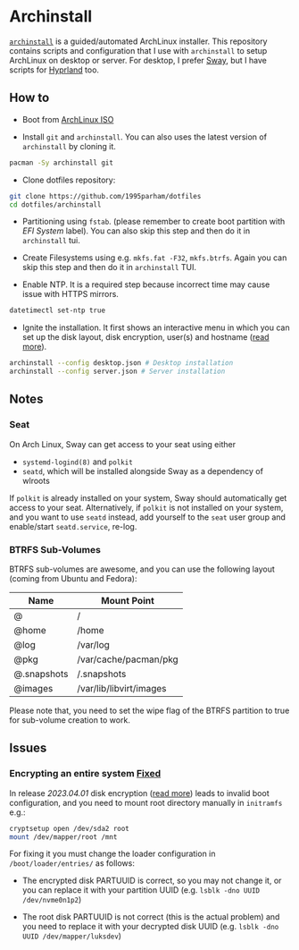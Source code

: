 # Archinstall

[`archinstall`](https://github.com/archlinux/archinstall) is a guided/automated ArchLinux installer.
This repository contains scripts and configuration that I use with `archinstall` to setup ArchLinux on desktop or
server.
For desktop, I prefer [Sway](https://wiki.archlinux.org/title/Sway), but I have scripts for
[Hyprland](https://github.com/hyprwm) too.

## How to

- Boot from [ArchLinux ISO](https://archlinux.org/download/)

- Install `git` and `archinstall`. You can also uses the latest version of `archinstall`
  by cloning it.

```bash
pacman -Sy archinstall git
```

- Clone dotfiles repository:

```bash
git clone https://github.com/1995parham/dotfiles
cd dotfiles/archinstall
```

- Partitioning using `fstab`. (please remember to create boot partition with _EFI System_ label).
  You can also skip this step and then do it in `archinstall` tui.

- Create Filesystems using e.g. `mkfs.fat -F32`, `mkfs.btrfs`. Again you can skip this step and then do it in `archinstall`
  TUI.

- Enable NTP. It is a required step because incorrect time may cause issue with HTTPS mirrors.

```bash
datetimectl set-ntp true
```

- Ignite the installation. It first shows an interactive menu in which you can set up the disk layout, disk
  encryption, user(s) and hostname ([read
  more](https://archinstall.readthedocs.io/installing/guided.html#guided-installation)).

```bash
archinstall --config desktop.json # Desktop installation
archinstall --config server.json # Server installation
```

## Notes

### Seat

On Arch Linux, Sway can get access to your seat using either

- `systemd-logind(8)` and `polkit`
- `seatd`, which will be installed alongside Sway as a dependency of wlroots

If `polkit` is already installed on your system, Sway should automatically get access to your seat.
Alternatively, if `polkit` is not installed on your system, and you want to use `seatd` instead,
add yourself to the `seat` user group and enable/start `seatd.service`, re-log.

### BTRFS Sub-Volumes

BTRFS sub-volumes are awesome, and you can use the following layout (coming from Ubuntu and Fedora):

| Name        | Mount Point             |
| ----------- | ----------------------- |
| @           | /                       |
| @home       | /home                   |
| @log        | /var/log                |
| @pkg        | /var/cache/pacman/pkg   |
| @.snapshots | /.snapshots             |
| @images     | /var/lib/libvirt/images |

Please note that, you need to set the wipe flag of the BTRFS partition to true for sub-volume creation to work.

## Issues

### Encrypting an entire system [Fixed](https://github.com/archlinux/archinstall/issues/1716)

In release _2023.04.01_ disk encryption ([read more](https://wiki.archlinux.org/title/Dm-crypt/Encrypting_an_entire_system#LUKS_on_a_partition))
leads to invalid boot configuration, and you need to mount root
directory manually in `initramfs` e.g.:

```bash
cryptsetup open /dev/sda2 root
mount /dev/mapper/root /mnt
```

For fixing it you must change the loader configuration in `/boot/loader/entries/` as follows:

- The encrypted disk PARTUUID is correct, so you may not change it, or you can replace it
  with your partition UUID (e.g. `lsblk -dno UUID /dev/nvme0n1p2`)

- The root disk PARTUUID is not correct (this is the actual problem) and you need to replace
  it with your decrypted disk UUID (e.g. `lsblk -dno UUID /dev/mapper/luksdev`)
